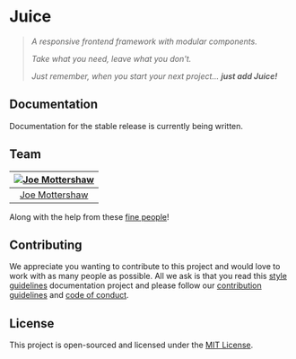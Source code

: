 # Juice

> *<p>A responsive frontend framework with modular components.</p><p>Take what you need, leave what you don't.</p>Just remember, when you start your next project... **just add Juice!***

## Documentation

Documentation for the stable release is currently being written.

## Team

| [![Joe Mottershaw](https://avatars1.githubusercontent.com/u/5093255?s=100)](https://github.com/joemottershaw) |
|:-------------------------------------------------------------------------------------------------------------:|
| [Joe Mottershaw](https://github.com/joemottershaw)                                                            |

Along with the help from these [fine people](https://github.com/justaddjuice/juice/graphs/contributors)!

## Contributing

We appreciate you wanting to contribute to this project and would love to work with as many people as possible. All we ask is that you read this [style guidelines](https://github.com/cloudeight/style-guidelines) documentation project and please follow our [contribution guidelines](./.github/CONTRIBUTING.md) and [code of conduct](./.github/CODE_OF_CONDUCT.md).

## License

This project is open-sourced and licensed under the [MIT License](./LICENSE).
